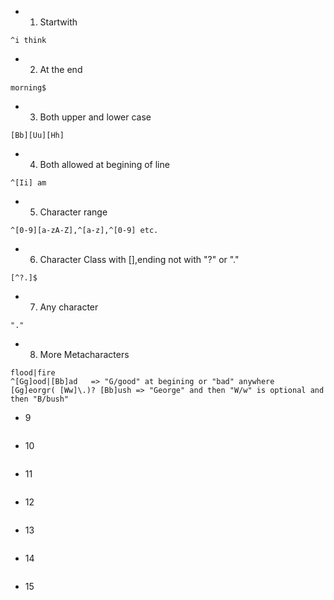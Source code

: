 - 1. Startwith
```
^i think
```
- 2. At the end
```
morning$
```
- 3. Both upper and lower case
```
[Bb][Uu][Hh]
```
- 4. Both allowed at begining of line
```
^[Ii] am
```
- 5. Character range
```
^[0-9][a-zA-Z],^[a-z],^[0-9] etc.
```
- 6. Character Class with [],ending not with "?" or "."
```
[^?.]$
```
- 7. Any character
```
"."
```
- 8. More Metacharacters
```
flood|fire
^[Gg]ood|[Bb]ad   => "G/good" at begining or "bad" anywhere
[Gg]eorgr( [Ww]\.)? [Bb]ush => "George" and then "W/w" is optional and then "B/bush"
```
- 9
```
```
- 10
```
```
- 11
```
```
- 12
```
```
- 13
```
```
- 14
```
```
- 15
```
```
